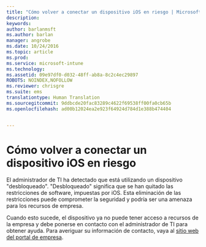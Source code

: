 ```yaml
---
title: "Cómo volver a conectar un dispositivo iOS en riesgo | Microsoft Intune"
description: 
keywords: 
author: barlanmsft
ms.author: barlan
manager: angrobe
ms.date: 10/24/2016
ms.topic: article
ms.prod: 
ms.service: microsoft-intune
ms.technology: 
ms.assetid: 09e97df0-d032-48ff-ab8a-8c2c4ec29897
ROBOTS: NOINDEX,NOFOLLOW
ms.reviewer: chrisgre
ms.suite: ems
translationtype: Human Translation
ms.sourcegitcommit: 9ddbcde20fac83289c4622f69538ff00fa0cb65b
ms.openlocfilehash: ad00b12024ea2e923f64924d784d1e388b474404


---
```


# <a name="how-to-reconnect-a-compromised-ios-device"></a>Cómo volver a conectar un dispositivo iOS en riesgo
El administrador de TI ha detectado que está utilizando un dispositivo "desbloqueado". "Desbloqueado" significa que se han quitado las restricciones de software, impuestas por iOS. Esta eliminación de las restricciones puede comprometer la seguridad y podría ser una amenaza para los recursos de empresa. 

Cuando esto sucede, el dispositivo ya no puede tener acceso a recursos de la empresa y debe ponerse en contacto con el administrador de TI para obtener ayuda. Para averiguar su información de contacto, vaya al [sitio web del portal de empresa](http://portal.manage.microsoft.com).



<!--HONumber=Nov16_HO1-->



